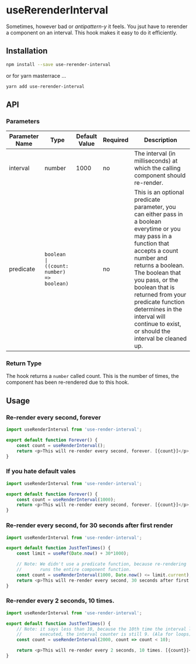 # useRerenderInterval

Sometimes, however bad or _antipattern-y_ it feels. You jsut have to rerender a component
on an interval. This hook makes it easy to do it efficiently.

## Installation

```bash
npm install --save use-rerender-interval
```

or for yarn masterrace ...

```bash
yarn add use-rerender-interval
```

## API

### Parameters

| Parameter Name | Type                                      | Default Value | Required | Description                                                                                                                                                                                                                                                                                                                                            |
|----------------|-------------------------------------------|---------------|----------|--------------------------------------------------------------------------------------------------------------------------------------------------------------------------------------------------------------------------------------------------------------------------------------------------------------------------------------------------------|
| interval       | number                                    | 1000          | no       | The interval (in milliseconds) at which the calling component should re-render.                                                                                                                                                                                                                                                                        |
| predicate      | `boolean \| ((count: number) => boolean)` |               | no       | This is an optional predicate parameter, you can either pass in a boolean everytime or you may pass in a function that accepts a count number and returns a boolean.  The boolean that you pass, or the boolean that is returned from your predicate function determines in the interval will continue to exist, or should the interval be cleaned up. |

### Return Type

The hook returns a `number` called count. This is the number of times, the component has been re-rendered due to
this hook.

## Usage

### Re-render every second, forever

```JavaScript
import useRenderInterval from 'use-render-interval';

export default function Forever() {
    const count = useRenderInterval();
    return <p>This will re-render every second, forever. [{count}]</p>;
}
```

### If you hate default vales

```JavaScript
import useRenderInterval from 'use-render-interval';

export default function Forever() {
    const count = useRenderInterval(1000);
    return <p>This will re-render every second, forever. [{count}]</p>;
}
```


### Re-render every second, for 30 seconds after first render

```JavaScript
import useRenderInterval from 'use-render-interval';

export default function JustTenTimes() {
    const limit = useRef(Date.now() + 30*1000);

    // Note: We didn't use a predicate function, because re-rendering
    //       runs the entire component function.
    const count = useRenderInterval(1000, Date.now() <= limit.current);
    return <p>This will re-render every second, 30 seconds after first render. [{count}]</p>;
}
```



### Re-render every 2 seconds, 10 times.

```JavaScript
import useRenderInterval from 'use-render-interval';

export default function JustTenTimes() {
    // Note: it says less than 10, because the 10th time the interval logic is
    //       executed, the interval counter is still 9. (Ala for loops)
    const count = useRenderInterval(2000, count => count < 10);

    return <p>This will re-render every 2 seconds, 10 times. [{count}]</p>;
}
```

